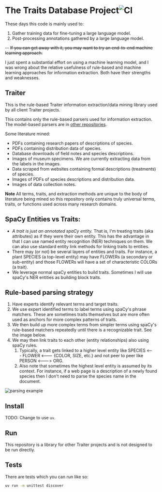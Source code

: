 # The Traits Database Project![CI](https://github.com/rafelafrance/traiter/workflows/CI/badge.svg)

These days this code is mainly used to:
1. Gather training data for fine-tuning a large language model.
2. Post-processing annotations gathered by a large language model.

-- ~~If you can get away with it, you may want to try an end-to-end machine learning approach.~~

I just spent a substantial effort on using a machine learning model, and I was wrong about the relative usefulness of rule-based and machine learning approaches for information extraction. Both have their strengths and weaknesses.

## Traiter
This is the rule-based Traiter information extraction/data mining library used by all client Traiter projects.

This contains only the rule-based parsers used for information extraction. The model-based parsers are in [other repositories](https://github.com/rafelafrance/hybrid_traiter).

Some literature mined:
- PDFs containing research papers of descriptions of species.
- PDFs containing distribution data of species.
- Database downloads of field notes and species descriptions.
- Images of museum specimens. We are currently extracting data from the labels in the images.
- Data scraped from websites containing formal descriptions (treatments) of species.
- Images of PDFs of species descriptions and distribution data.
- Images of data collection notes.

**Note** All terms, traits, and extraction methods are unique to the body of literature being mined so this repository only contains truly universal terms, traits, or functions used across many research domains.

## SpaCy Entities vs Traits:
- *A trait is just an annotated spaCy entity.* That is, I'm treating traits (aka attributes) as if they were their own entity. This has the advantage in that I can use named entity recognition (NER) techniques on them. We can also use standard entity link methods for linking traits to entities.
- There may (or not) be several layers of entities and traits. For instance, a plant SPECIES (a top-level entity) may have FLOWERs (a secondary or sub-entity) and those FLOWERs will have a set of characteristic COLORs (a trait).
- We leverage normal spaCy entities to build traits. Sometimes I will use spaCy's NER entities as building block traits.

## Rule-based parsing strategy
1. Have experts identify relevant terms and target traits.
2. We use expert identified terms to label terms using spaCy's phrase matchers. These are sometimes traits themselves but are more often used as anchors for more complex patterns of traits.
3. We then build up more complex terms from simpler terms using spaCy's rule-based matchers repeatedly until there is a recognizable trait. See the image below.
4. We may then link traits to each other (entity relationships) also using spaCy rules.
   1. Typically, a trait gets linked to a higher level entity like SPECIES <--- FLOWER <--- {COLOR, SIZE, etc.} and not peer to peer like PERSON <---> ORG.
   2. Also note that sometimes the highest level entity is assumed by its context. For instance, if a web page is a description of a newly found species then I don't need to parse the species name in the document.

![parsing example](assets/anoplura_rules.png)

## Install
TODO: Change to use `uv`.

## Run
This repository is a library for other Traiter projects and is not designed to be run directly.

## Tests

There are tests which you can run like so:
```bash
uv run -m unittest discover
```
